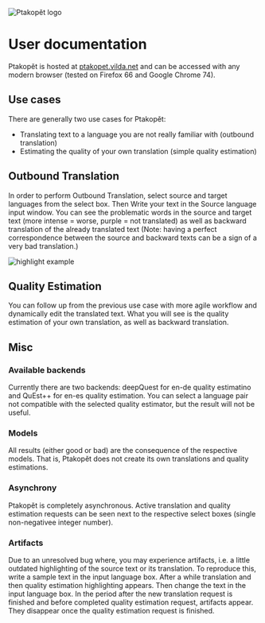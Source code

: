 ![Ptakopět logo](logo.png)

# User documentation

Ptakopět is hosted at [ptakopet.vilda.net](http://ptakopet.vilda.net) and can be accessed with any modern browser (tested on Firefox 66 and Google Chrome 74).

## Use cases
There are generally two use cases for Ptakopět:
- Translating text to a language you are not really familiar with (outbound translation)
- Estimating the quality of your own translation (simple quality estimation)

## Outbound Translation
In order to perform Outbound Translation, select source and target languages from the select box. Then Write your text in the Source language input window. You can see the problematic words in the source and target text (more intense = worse, purple = not translated) as well as backward translation of the already translated text (Note: having a perfect correspondence between the source and backward texts can be a sign of a very bad translation.)

![highlight example](john_screen.png)

## Quality Estimation

You can follow up from the previous use case with more agile workflow and dynamically edit the translated text. What you will see is the quality estimation of your own translation, as well as backward translation.

## Misc

### Available backends
Currently there are two backends: deepQuest for en-de quality estimatino and QuEst++ for en-es quality estimation. You can select a language pair not compatible with the selected quality estimator, but the result will not be useful.

### Models
All results (either good or bad) are the consequence of the respective models. That is, Ptakopět does not create its own translations and quality estimations.

### Asynchrony
Ptakopět is completely asynchronous. Active translation and quality estimation requests can be seen next to the respective select boxes (single non-negativee integer number).

### Artifacts
Due to an unresolved bug where, you may experience artifacts, i.e. a little outdated highlighting of the source text or its translation. To reproduce this, write a sample text in the input language box. After a while translation and then quality estimation highlighting appears. Then change the text in the input language box. In the period after the new translation request is finished and before completed quality estimation request, artifacts appear. They disappear once the quality estimation request is finished.
